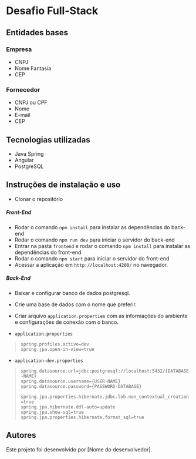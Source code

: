 # Desafio Full-Stack

## Entidades bases

### Empresa
- CNPJ
- Nome Fantasia
- CEP

### Fornecedor
- CNPJ ou CPF
- Nome
- E-mail
- CEP

## Tecnologias utilizadas
- Java Spring
- Angular
- PostgreSQL

## Instruções de instalação e uso
- Clonar o repositório

##### Front-End
- Rodar o comando `npm install` para instalar as dependências do back-end
- Rodar o comando `npm run dev` para iniciar o servidor do back-end
- Entrar na pasta `frontend` e rodar o comando `npm install` para instalar as dependências do front-end
- Rodar o comando `npm start` para iniciar o servidor do front-end
- Acessar a aplicação em `http://localhost:4200/` no navegador.

##### Back-End
- Baixar e configurar banco de dados postgresql.
- Crie uma base de dados com o nome que preferir.
- Criar arquivo `application.properties` com as informações do ambiente e configurações de conexão com o banco.

- `application.properties`
> `spring.profiles.active=dev`<br>
> `spring.jpa.open-in-view=true`<br>

- `application-dev.properties`
> `spring.datasource.url=jdbc:postgresql://localhost:5432/{DATABASE-NAME}`<br>
> `spring.datasource.username={USER-NAME}`<br>
> `spring.datasource.password={PASSWORD-DATABASE}`<br>
> 
> `spring.jpa.properties.hibernate.jdbc.lob.non_contextual_creation=true`<br>
> `spring.jpa.hibernate.ddl-auto=update`<br>
> `spring.jpa.show-sql=true`<br>
> `spring.jpa.properties.hibernate.format_sql=true`<br>

## Autores
Este projeto foi desenvolvido por [Nome do desenvolvedor].